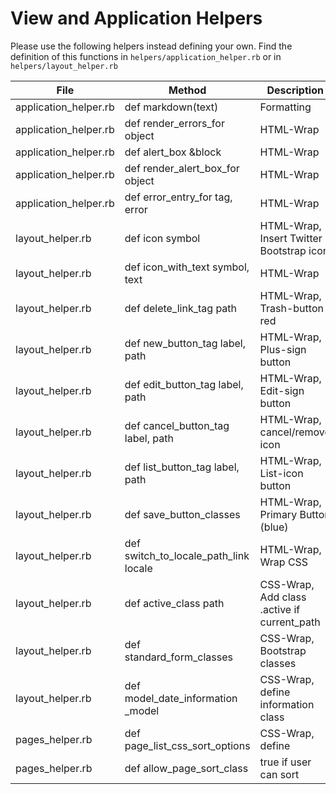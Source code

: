 View and Application Helpers
============================

Please use the following helpers instead defining your own.
Find the definition of this functions in `helpers/application_helper.rb`
or in `helpers/layout_helper.rb`


File                  | Method                                | Description
----------------------|---------------------------------------|-----------------------------------------
application_helper.rb | def markdown(text)                    | Formatting
application_helper.rb | def render_errors_for object          | HTML-Wrap
application_helper.rb | def alert_box &block                  | HTML-Wrap
application_helper.rb | def render_alert_box_for object       | HTML-Wrap
application_helper.rb | def error_entry_for tag, error        | HTML-Wrap
layout_helper.rb      | def icon symbol                       | HTML-Wrap, Insert Twitter Bootstrap icon
layout_helper.rb      | def icon_with_text symbol, text       | HTML-Wrap
layout_helper.rb      | def delete_link_tag path              | HTML-Wrap, Trash-button red
layout_helper.rb      | def new_button_tag label, path        | HTML-Wrap, Plus-sign button
layout_helper.rb      | def edit_button_tag label, path       | HTML-Wrap, Edit-sign button
layout_helper.rb      | def cancel_button_tag label, path     | HTML-Wrap, cancel/remove icon
layout_helper.rb      | def list_button_tag label, path       | HTML-Wrap, List-icon button
layout_helper.rb      | def save_button_classes               | HTML-Wrap, Primary Button (blue)
layout_helper.rb      | def switch_to_locale_path_link locale | HTML-Wrap, Wrap CSS
layout_helper.rb      | def active_class path                 | CSS-Wrap,  Add class .active if current_path
layout_helper.rb      | def standard_form_classes             | CSS-Wrap, Bootstrap classes
layout_helper.rb      | def model_date_information _model     | CSS-Wrap, define information class
pages_helper.rb       | def page_list_css_sort_options        | CSS-Wrap, define
pages_helper.rb       | def allow_page_sort_class             | true if user can sort
